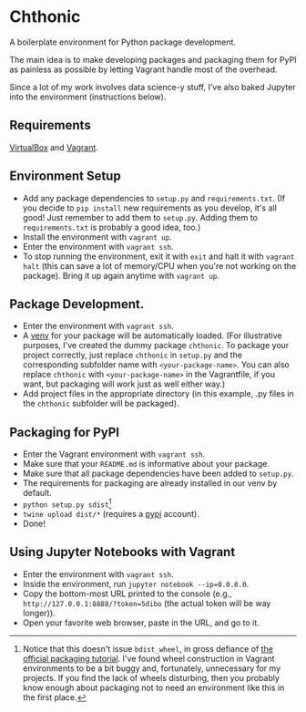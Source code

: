# Chthonic
A boilerplate environment for Python package development.

The main idea is to make developing packages and packaging them for PyPI as painless as possible by letting Vagrant handle most of the overhead.

Since a lot of my work involves data science-y stuff, I've also baked Jupyter into the environment (instructions below).

## Requirements
[VirtualBox](https://www.virtualbox.org/) and [Vagrant](https://www.vagrantup.com/).

## Environment Setup
* Add any package dependencies to `setup.py` and `requirements.txt`. (If you decide to `pip install` new requirements as you develop, it's all good! Just remember to add them to `setup.py`. Adding them to `requirements.txt` is probably a good idea, too.)
* Install the environment with `vagrant up`.
* Enter the environment with `vagrant ssh`.
* To stop running the environment, exit it with `exit` and halt it with `vagrant halt` (this can save a lot of memory/CPU when you're not working on the package). Bring it up again anytime with `vagrant up`.

## Package Development.
* Enter the environment with `vagrant ssh`.
* A [venv](https://docs.python.org/3/library/venv.html) for your package will be automatically loaded. (For illustrative purposes, I've created the dummy package `chthonic`. To package your project correctly, just replace `chthonic` in `setup.py` and the corresponding subfolder name with `<your-package-name>`. You can also replace `chthonic` with `<your-package-name>` in the Vagrantfile, if you want, but packaging will work just as well either way.)
* Add project files in the appropriate directory (in this example, .py files in the `chthonic` subfolder will be packaged).

## Packaging for PyPI
* Enter the Vagrant environment with `vagrant ssh`.
* Make sure that your `README.md` is informative about your package.
* Make sure that all package dependencies have been added to `setup.py`.
* The requirements for packaging are already installed in our venv by default.
* `python setup.py sdist`[^1]
* `twine upload dist/*` (requires a [pypi](https://pypi.org/) account).
* Done!

## Using Jupyter Notebooks with Vagrant
* Enter the environment with `vagrant ssh`.
* Inside the environment, run `jupyter notebook --ip=0.0.0.0`.
* Copy the bottom-most URL printed to the console (e.g., `http://127.0.0.1:8888/?token=5dibo` (the actual token will be way longer)).
* Open your favorite web browser, paste in the URL, and go to it.

[^1]: Notice that this doesn't issue `bdist_wheel`, in gross defiance of [the official packaging tutorial](https://packaging.python.org/tutorials/packaging-projects/). I've found wheel construction in Vagrant environments to be a bit buggy and, fortunately, unnecessary for my projects. If you find the lack of wheels disturbing, then you probably know enough about packaging not to need an environment like this in the first place.
